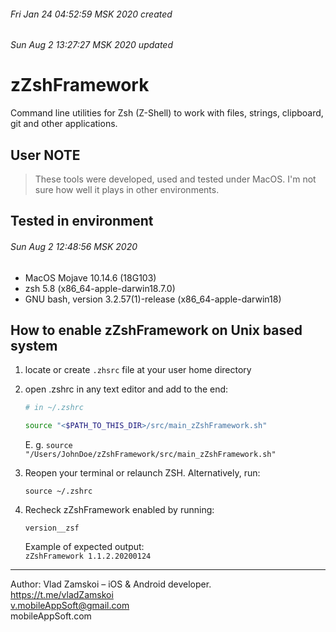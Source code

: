 ###### Fri Jan 24 04:52:59 MSK 2020 created  
###### Sun Aug 2 13:27:27 MSK 2020 updated  

# zZshFramework  
Command line utilities for Zsh (Z-Shell) to work with files, strings, clipboard, git and other applications.  

## User NOTE  
> These tools were developed, used and tested under MacOS. I'm not sure how well it plays in other environments.  

## Tested in environment  

###### Sun Aug 2 12:48:56 MSK 2020
* MacOS Mojave 10.14.6 (18G103)  
* zsh 5.8 (x86_64-apple-darwin18.7.0)  
* GNU bash, version 3.2.57(1)-release (x86_64-apple-darwin18)  

## How to enable zZshFramework on Unix based system  
1. locate or create `.zhsrc` file at your user home directory 

2. open .zshrc in any text editor and add to the end:  
    ``` bash
    # in ~/.zshrc
    
    source "<$PATH_TO_THIS_DIR>/src/main_zZshFramework.sh"  
    ```

    E. g. 
    `source "/Users/JohnDoe/zZshFramework/src/main_zZshFramework.sh"`  

3. Reopen your terminal or relaunch ZSH. Alternatively, run:  
    ```
    source ~/.zshrc
    ```

4. Recheck zZshFramework enabled by running:  
    ```
    version__zsf
    ```

    Example of expected output:  
    `zZshFramework 1.1.2.20200124`  

---
Author: Vlad Zamskoi – iOS & Android developer.  
https://t.me/vladZamskoi  
<v.mobileAppSoft@gmail.com>  
mobileAppSoft.com